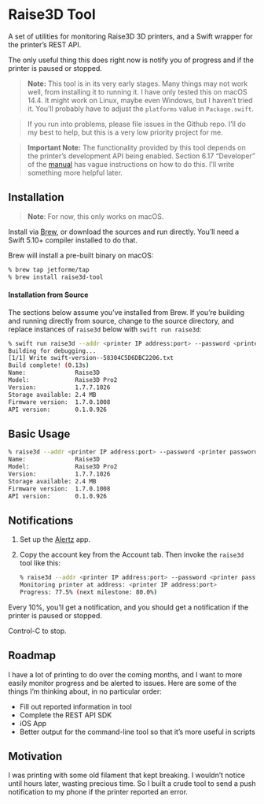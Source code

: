 # Raise3D Tool

A set of utilities for monitoring Raise3D 3D printers, and a Swift wrapper for the printer’s REST API.

The only useful thing this does right now is notify you of progress and if the printer is paused or stopped.

> **Note:** This tool is in its very early stages. Many things may not work well, from installing it to running it. I have only tested this on macOS 14.4. It might work on Linux, maybe even Windows, but I haven’t tried it. You’ll probably have to adjust the `platforms` value in `Package.swift`.

> If you run into problems, please file issues in the Github repo. I’ll do my best to help, but this is a very low priority project for me.

> **Important Note:** The functionality provided by this tool depends on the printer’s development API being enabled. Section 6.17 “Developer” of the [manual](https://support.raise3d.com/tree.html?cid=17&sid=887) has vague instructions on how to do this. I’ll write something more helpful later.

## Installation

> **Note**: For now, this only works on macOS.

Install via [Brew](https://brew.sh), or download the sources and run directly. You’ll need a Swift 5.10+ compiler installed to do that.

Brew will install a pre-built binary on macOS:

```bash
% brew tap jetforme/tap
% brew install raise3d-tool 
```

#### Installation from Source

The sections below assume you’ve installed from Brew. If you’re building and running directly from source, change to the source directory, and replace instances of `raise3d` below with `swift run raise3d`:

```bash
% swift run raise3d --addr <printer IP address:port> --password <printer password> info
Building for debugging...
[1/1] Write swift-version--58304C5D6DBC2206.txt
Build complete! (0.13s)
Name:              Raise3D
Model:             Raise3D Pro2
Version:           1.7.7.1026
Storage available: 2.4 MB
Firmware version:  1.7.0.1008
API version:       0.1.0.926
```


## Basic Usage

```bash
% raise3d --addr <printer IP address:port> --password <printer password> info
Name:              Raise3D
Model:             Raise3D Pro2
Version:           1.7.7.1026
Storage available: 2.4 MB
Firmware version:  1.7.0.1008
API version:       0.1.0.926
```


## Notifications

1. Set up the [Alertz](https://alertzy.app) app.
2. Copy the account key from the Account tab. Then invoke the `raise3d` tool like this:

	```bash
	% raise3d --addr <printer IP address:port> --password <printer password> info
	Monitoring printer at address: <printer IP address:port>
	Progress: 77.5% (next milestone: 80.0%)
	```

Every 10%, you’ll get a notification, and you should get a notification if the printer is paused or stopped.

Control-C to stop.

## Roadmap

I have a lot of printing to do over the coming months, and I want to more easily monitor progress and be alerted to issues. Here are some of the things I’m thinking about, in no particular order:

* Fill out reported information in tool
* Complete the REST API SDK
* iOS App
* Better output for the command-line tool so that it’s more useful in scripts


## Motivation

I was printing with some old filament that kept breaking. I wouldn’t notice until hours later, wasting precious time. So I built a crude tool to send a push notification to my phone if the printer reported an error.

